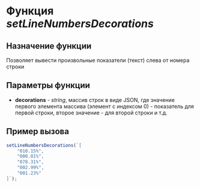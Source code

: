 # Функция *setLineNumbersDecorations*

## Назначение функции

Позволяет вывести произвольные показатели (текст) слева от номера строки

## Параметры функции

* **decorations** - *string*, массив строк в виде JSON, где значение первого элемента массива (элемент с индексом 0) - показатель для первой строки, второе значение - для второй строки и т.д.

## Пример вызова

```javascript
setLineNumbersDecorations(`[
    "010.15%",    
    "000.01%",
    "078.31%",
    "002.99%",
    "001.23%"
]`);
```